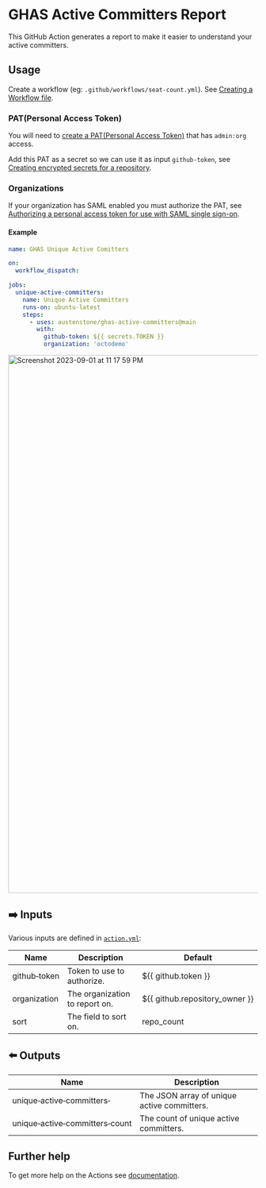# GHAS Active Committers Report

This GitHub Action generates a report to make it easier to understand your active committers.

## Usage
Create a workflow (eg: `.github/workflows/seat-count.yml`). See [Creating a Workflow file](https://help.github.com/en/articles/configuring-a-workflow#creating-a-workflow-file).

### PAT(Personal Access Token)

You will need to [create a PAT(Personal Access Token)](https://github.com/settings/tokens/new?scopes=admin:org) that has `admin:org` access.

Add this PAT as a secret so we can use it as input `github-token`, see [Creating encrypted secrets for a repository](https://docs.github.com/en/enterprise-cloud@latest/actions/security-guides/encrypted-secrets#creating-encrypted-secrets-for-a-repository). 
### Organizations

If your organization has SAML enabled you must authorize the PAT, see [Authorizing a personal access token for use with SAML single sign-on](https://docs.github.com/en/enterprise-cloud@latest/authentication/authenticating-with-saml-single-sign-on/authorizing-a-personal-access-token-for-use-with-saml-single-sign-on).

#### Example
```yml
name: GHAS Unique Active Comitters

on:
  workflow_dispatch:

jobs:
  unique-active-committers:
    name: Unique Active Committers
    runs-on: ubuntu-latest
    steps:
      - uses: austenstone/ghas-active-committers@main
        with:
          github-token: ${{ secrets.TOKEN }}
          organization: 'octodemo'
```

<img width="1084" alt="Screenshot 2023-09-01 at 11 17 59 PM" src="https://github.com/austenstone/ghas-active-committers-action/assets/22425467/142d0589-287b-4545-9c2b-32bf391195d9">

## ➡️ Inputs
Various inputs are defined in [`action.yml`](action.yml):

| Name | Description | Default |
| --- | - | - |
| github&#x2011;token | Token to use to authorize. | ${{&nbsp;github.token&nbsp;}} |
| organization | The organization to report on. | ${{&nbsp;github.repository_owner&nbsp;}} |
| sort | The field to sort on. | repo_count |


## ⬅️ Outputs
| Name | Description |
| --- | - |
| unique&#x2011;active&#x2011;committers&#x2011; | The JSON array of unique active committers. |
| unique&#x2011;active&#x2011;committers&#x2011;count | The count of unique active committers. |

## Further help
To get more help on the Actions see [documentation](https://docs.github.com/en/actions).
